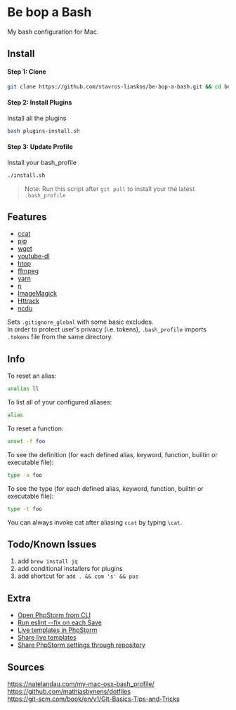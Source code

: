 # Be bop a Bash
My bash configuration for Mac.

## Install

#### Step 1: Clone
```bash
git clone https://github.com/stavros-liaskos/be-bop-a-bash.git && cd be-bop-a-bash
```

#### Step 2: Install Plugins
Install all the plugins
```bash
bash plugins-install.sh
```

#### Step 3: Update Profile
Install your bash_profile
```bash
./install.sh
```

> Note: Run this script after `git pull` to install your the latest `.bash_profile` 

## Features
* [ccat](https://github.com/jingweno/ccat)
* [pip](https://pypi.org/project/pip/)
* [wget](http://brewformulas.org/Wget)
* [youtube-dl](http://rg3.github.io/youtube-dl/)
* [htop](https://unix.stackexchange.com/questions/98253/how-do-i-install-htop-inside-mac-os-x)
* [ffmpeg](https://www.ffmpeg.org/)
* [yarn]()
* [n](https://github.com/tj/n)
* [ImageMagick](https://www.imagemagick.org/script/index.php)
* [Httrack](https://www.httrack.com/)
* [ncdu](https://dev.yorhel.nl/ncdu)

Sets `.gitignore_global` with some basic excludes.   
In order to protect user's privacy (i.e. tokens), `.bash_profile` imports `.tokens` file from the same directory. 


## Info
To reset an alias:
```bash
unalias ll
```
To list all of your configured aliases:
```bash
alias
```
To reset a function:
````bash
unset -f foo
````
To see the definition (for each defined alias, keyword, function, builtin or executable file):
```bash
type -a foo
```
To see the type (for each defined alias, keyword, function, builtin or executable file):
```bash
type -t foo
```

You can always invoke cat after aliasing `ccat` by typing `\cat`.

## Todo/Known Issues
1. add `brew install jq`
1. add conditional installers for plugins
1. add shortcut for `add . && com 's' && pus`

## Extra
- [Open PhpStorm from CLI](https://intellij-support.jetbrains.com/hc/en-us/community/posts/208396265-Can-I-open-a-directory-from-command-line-)  
- [Run eslint --fix on each Save](https://www.jetbrains.com/help/phpstorm/2019.3/configuring-keyboard-and-mouse-shortcuts.html?utm_campaign=PS&utm_medium=link&utm_source=product&utm_content=2019.3#add-keyboard-shortcut)   
- [Live templates in PhpStorm](https://www.jetbrains.com/help/phpstorm/template-variables.html)
- [Share live templates](https://www.jetbrains.com/help/phpstorm/sharing-live-templates.html)
- [Share PhpStorm settings through repository](https://www.jetbrains.com/help/phpstorm/sharing-your-ide-settings.html#settings-repository)


## Sources
https://natelandau.com/my-mac-osx-bash_profile/    
https://github.com/mathiasbynens/dotfiles    
https://git-scm.com/book/en/v1/Git-Basics-Tips-and-Tricks    
